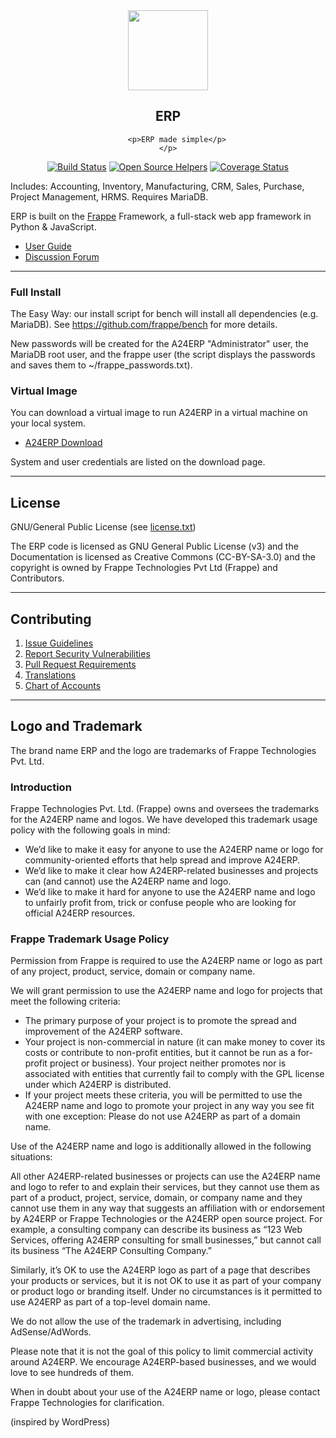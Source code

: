 <div align="center">
    <img src="https://github.com/frappe/design/blob/master/logos/logo-2019/erpnext-logo.png" height="128">
    <h2>ERP</h2>
    <p align="center">
    
    
        <p>ERP made simple</p>
    </p>

[![Build Status](https://travis-ci.com/frappe/erpnext.png)](https://travis-ci.com/frappe/erpnext)
[![Open Source Helpers](https://www.codetriage.com/frappe/erpnext/badges/users.svg)](https://www.codetriage.com/frappe/erpnext)
[![Coverage Status](https://coveralls.io/repos/github/frappe/erpnext/badge.svg?branch=develop)](https://coveralls.io/github/frappe/erpnext?branch=develop)


</div>

Includes: Accounting, Inventory, Manufacturing, CRM, Sales, Purchase, Project Management, HRMS. Requires MariaDB.

ERP is built on the [Frappe](https://github.com/frappe/frappe) Framework, a full-stack web app framework in Python & JavaScript.

- [User Guide](https://ascent24.io/docs/user)
- [Discussion Forum](https://discuss.ascent24.io/)

---

### Full Install

The Easy Way: our install script for bench will install all dependencies (e.g. MariaDB). See https://github.com/frappe/bench for more details.

New passwords will be created for the A24ERP "Administrator" user, the MariaDB root user, and the frappe user (the script displays the passwords and saves them to ~/frappe_passwords.txt).

### Virtual Image

You can download a virtual image to run A24ERP in a virtual machine on your local system.

- [A24ERP Download](http://ascent24.io/download)

System and user credentials are listed on the download page.

---

## License

GNU/General Public License (see [license.txt](license.txt))

The ERP code is licensed as GNU General Public License (v3) and the Documentation is licensed as Creative Commons (CC-BY-SA-3.0) and the copyright is owned by Frappe Technologies Pvt Ltd (Frappe) and Contributors.

---

## Contributing

1. [Issue Guidelines](https://github.com/frappe/erpnext/wiki/Issue-Guidelines)
1. [Report Security Vulnerabilities](https://ascent24.io/report)
1. [Pull Request Requirements](https://github.com/frappe/erpnext/wiki/Contribution-Guidelines)
1. [Translations](https://translate.ascent24.io)
1. [Chart of Accounts](https://charts.ascent24.io)

---

## Logo and Trademark

The brand name ERP and the logo are trademarks of Frappe Technologies Pvt. Ltd.

### Introduction

Frappe Technologies Pvt. Ltd. (Frappe) owns and oversees the trademarks for the A24ERP name and logos. We have developed this trademark usage policy with the following goals in mind:

- We’d like to make it easy for anyone to use the A24ERP name or logo for community-oriented efforts that help spread and improve A24ERP.
- We’d like to make it clear how A24ERP-related businesses and projects can (and cannot) use the A24ERP name and logo.
- We’d like to make it hard for anyone to use the A24ERP name and logo to unfairly profit from, trick or confuse people who are looking for official A24ERP resources.

### Frappe Trademark Usage Policy

Permission from Frappe is required to use the A24ERP name or logo as part of any project, product, service, domain or company name.

We will grant permission to use the A24ERP name and logo for projects that meet the following criteria:

- The primary purpose of your project is to promote the spread and improvement of the A24ERP software.
- Your project is non-commercial in nature (it can make money to cover its costs or contribute to non-profit entities, but it cannot be run as a for-profit project or business).
Your project neither promotes nor is associated with entities that currently fail to comply with the GPL license under which A24ERP is distributed.
- If your project meets these criteria, you will be permitted to use the A24ERP name and logo to promote your project in any way you see fit with one exception: Please do not use A24ERP as part of a domain name.

Use of the A24ERP name and logo is additionally allowed in the following situations:

All other A24ERP-related businesses or projects can use the A24ERP name and logo to refer to and explain their services, but they cannot use them as part of a product, project, service, domain, or company name and they cannot use them in any way that suggests an affiliation with or endorsement by A24ERP or Frappe Technologies or the A24ERP open source project. For example, a consulting company can describe its business as “123 Web Services, offering A24ERP consulting for small businesses,” but cannot call its business “The A24ERP Consulting Company.”

Similarly, it’s OK to use the A24ERP logo as part of a page that describes your products or services, but it is not OK to use it as part of your company or product logo or branding itself. Under no circumstances is it permitted to use A24ERP as part of a top-level domain name.

We do not allow the use of the trademark in advertising, including AdSense/AdWords.

Please note that it is not the goal of this policy to limit commercial activity around A24ERP. We encourage A24ERP-based businesses, and we would love to see hundreds of them.

When in doubt about your use of the A24ERP name or logo, please contact Frappe Technologies for clarification.

(inspired by WordPress)
